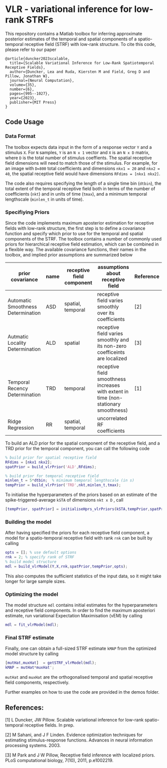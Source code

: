 # VLR - variational inference for low-rank STRFs

This repository contains a Matlab toolbox for inferring approximate posterior estimates of the temporal and spatial components of a spatio-temporal receptive field (STRF) with low-rank structure. To cite this code, please refer to our paper
```
@article{duncker2023scalable,
  title={Scalable Variational Inference for Low-Rank Spatiotemporal Receptive Fields},
  author={Duncker, Lea and Ruda, Kiersten M and Field, Greg D and Pillow, Jonathan W},
  journal={Neural Computation},
  volume={35},
  number={6},
  pages={995--1027},
  year={2023},
  publisher={MIT Press}
}
```

## Code Usage
### Data Format
The toolbox expects data input in the form of a response vector `Y` and a stimulus `X`. For `N` samples, `Y` is an `N x 1` vector and `X` is an `N x D` matrix, where `D` is the total number of stimulus coeffients. The spatial receptive field dimensions will need to match those of the stimulus. For example, for an image with `D=800` total coefficients and dimensions `nkx1 = 20` and `nkx2 = 40`, the spatial receptive field would have dimensions `RFdims = [nkx1 nkx2]`.

The code also requires specifying the length of a single time bin (`dtbin`), the total extent of the temporal receptive field both in terms of the number of coefficients (`nkt`) and in units of time (`tmax`), and a minimum temporal lengthscale (`minlen_t` in units of time).

### Specifiying Priors
Since the code implements maximum aposterior estimation for receptive fields with low-rank structure, the first step is to define a covariance function and specify which prior to use for the temporal and spatial components of the STRF. The toolbox contains a number of commonly used priors for hierarchical receptive field estimation, which can be combined in a flexible way. The available covariance functions, their names in the toolbox, and implied prior assumptions are summarized below

prior covariance | name | receptive field component | assumptions about receptive field | Reference
---------------- | ------------ | --------- | ---------------------| ---------
Automatic Smoothness Determination | ASD | spatial, temporal | receptive field varies smoothly over its coefficients |[2]
Autmatic Locality Determination | ALD | spatial | receptive field varies smoothly and its non-zero coefficeints are localized | [3]
Temporal Recency Determination | TRD | temporal | receptive field smoothness increases with extent in time (non-stationary smoothness)| [1]
Ridge Regression | RR | spatial, temporal | uncorrelated RF coefficients |

To build an ALD prior for the spatial component of the receptive field, and a TRD prior for the temporal component, you can call the following code

```matlab
% build prior for spatial receptive field
RFdims = [nkx1 nkx2];
spatPrior = build_vlrPrior('ALD',RFdims);

% build prior for temporal receptive field
minlen_t = 5*dtbin;  % minimum temporal lengthscale (in s)
tempPrior = build_vlrPrior('TRD',nkt,minlen_t,tmax);
```
To initialise the hyperparameters of the priors based on an estimate of the spike-triggered-average `kSTA` of dimensions  `nkt x D` , call

```matlab
[tempPrior, spatPrior] = initialiseHprs_vlrPriors(kSTA,tempPrior,spatPrior);
```

### Building the model

After having specified the priors for each receptive field component, a model for a spatio-temporal receptive field with rank `rnk` can be built by calling
```matlab
opts = []; % use default options
rnk = 2; % specify rank of STRF
% build model structure
mdl = build_vlrModel(Y,X,rnk,spatPrior,tempPrior,opts);
```
This also computes the sufficient statistics of the input data, so it might take longer for large sample sizes.

### Optimizing the model
The model structure `mdl` contains initial estimates for the hyperparameters and receptive field components. In order to find the maximum aposteriori estimate, run variational Expectation Maximisation (vEM) by calling
```matlab
mdl = fit_vlrModel(mdl);
```
###  Final STRF estimate
Finally, one can obtain a full-sized STRF estimate `kMAP` from the optimized model structure by calling
```matlab
[mutHat,muxHat]  = getSTRF_vlrModel(mdl);
kMAP = mutHat*muxHat';
```
`mutHat` and `muxHat` are the orthogonalised temporal and spatial receptive field components, respectively.

Further examples on how to use the code are provided in the demos folder.

## References:
[1] L Duncker, JW Pillow. Scalable variational inference for low-rank spatio-temporal receptive fields. In prep.

[2] M Sahani, and J F Linden. Evidence optimization techniques for estimating stimulus-response functions. Advances in neural information processing systems. 2003.

[3] M Park and J W Pillow, Receptive field inference with localized priors. PLoS computational biology, 7(10), 2011, p.e1002219.

